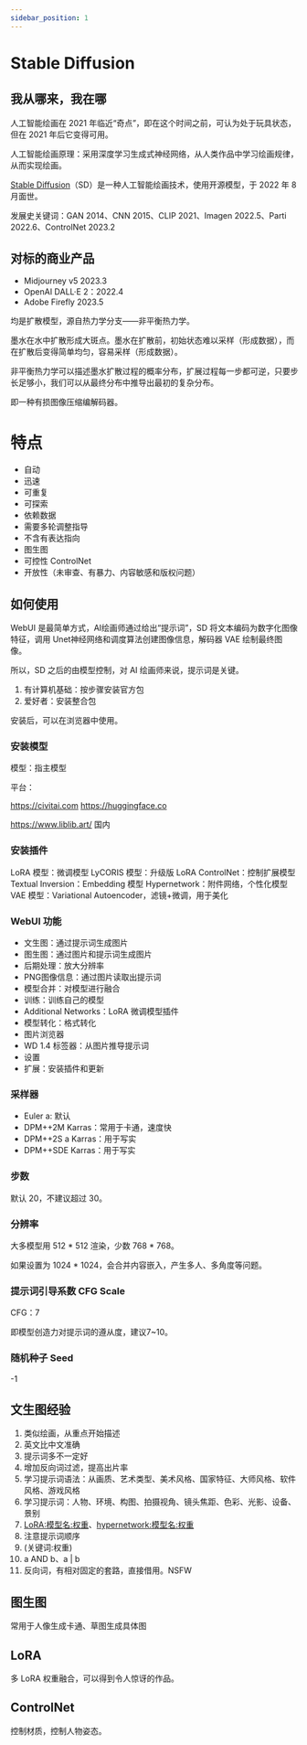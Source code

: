 ```yaml
---
sidebar_position: 1
---
```


# Stable Diffusion

## 我从哪来，我在哪

人工智能绘画在 2021 年临近“奇点”，即在这个时间之前，可认为处于玩具状态，但在 2021 年后它变得可用。

人工智能绘画原理：采用深度学习生成式神经网络，从人类作品中学习绘画规律，从而实现绘画。

[Stable Diffusion](https://stability.ai/)（SD）是一种人工智能绘画技术，使用开源模型，于 2022 年 8 月面世。

发展史关键词：GAN 2014、CNN 2015、CLIP 2021、Imagen 2022.5、Parti 2022.6、ControlNet 2023.2

## 对标的商业产品

- Midjourney v5 2023.3
- OpenAI DALL·E 2：2022.4
- Adobe Firefly 2023.5

均是扩散模型，源自热力学分支——非平衡热力学。

墨水在水中扩散形成大斑点。墨水在扩散前，初始状态难以采样（形成数据），而在扩散后变得简单均匀，容易采样（形成数据）。

非平衡热力学可以描述墨水扩散过程的概率分布，扩展过程每一步都可逆，只要步长足够小，我们可以从最终分布中推导出最初的复杂分布。

即一种有损图像压缩编解码器。

# 特点

- 自动
- 迅速
- 可重复
- 可探索
- 依赖数据
- 需要多轮调整指导
- 不含有表达指向
- 图生图
- 可控性 ControlNet
- 开放性（未审查、有暴力、内容敏感和版权问题）

## 如何使用

WebUI 是最简单方式，AI绘画师通过给出“提示词”，SD 将文本编码为数字化图像特征，调用 Unet神经网络和调度算法创建图像信息，解码器 VAE 绘制最终图像。

所以，SD 之后的由模型控制，对 AI 绘画师来说，提示词是关键。

1. 有计算机基础：按步骤安装官方包
2. 爱好者：安装整合包

安装后，可以在浏览器中使用。

### 安装模型

模型：指主模型

平台：

https://civitai.com
https://huggingface.co

https://www.liblib.art/ 国内

### 安装插件

LoRA 模型：微调模型
LyCORIS 模型：升级版 LoRA
ControlNet：控制扩展模型
Textual Inversion：Embedding 模型
Hypernetwork：附件网络，个性化模型
VAE 模型：Variational Autoencoder，滤镜+微调，用于美化

### WebUI 功能

- 文生图：通过提示词生成图片
- 图生图：通过图片和提示词生成图片
- 后期处理：放大分辨率
- PNG图像信息：通过图片读取出提示词
- 模型合并：对模型进行融合
- 训练：训练自己的模型
- Additional Networks：LoRA 微调模型插件
- 模型转化：格式转化
- 图片浏览器
- WD 1.4 标签器：从图片推导提示词
- 设置
- 扩展：安装插件和更新

### 采样器

- Euler a: 默认
- DPM++2M Karras：常用于卡通，速度快
- DPM++2S a Karras：用于写实
- DPM++SDE Karras：用于写实

### 步数

默认 20，不建议超过 30。

### 分辨率

大多模型用 512 * 512 渲染，少数 768 * 768。

如果设置为 1024 * 1024，会合并内容嵌入，产生多人、多角度等问题。

### 提示词引导系数 CFG Scale

CFG：7

即模型创造力对提示词的遵从度，建议7~10。

### 随机种子 Seed

-1

## 文生图经验

1. 类似绘画，从重点开始描述
2. 英文比中文准确
3. 提示词多不一定好
4. 增加反向词过滤，提高出片率
5. 学习提示词语法：从画质、艺术类型、美术风格、国家特征、大师风格、软件风格、游戏风格
6. 学习提示词：人物、环境、构图、拍摄视角、镜头焦距、色彩、光影、设备、景别
7. <LoRA:模型名:权重>、<hypernetwork:模型名:权重>
8. 注意提示词顺序
9. (关键词:权重)
10. a AND b、a | b
11. 反向词，有相对固定的套路，直接借用。NSFW

## 图生图

常用于人像生成卡通、草图生成具体图

## LoRA

多 LoRA 权重融合，可以得到令人惊讶的作品。

## ControlNet

控制材质，控制人物姿态。


